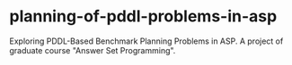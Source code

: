 # planning-of-pddl-problems-in-asp
Exploring PDDL-Based Benchmark Planning Problems in ASP. A project of graduate course "Answer Set Programming".
